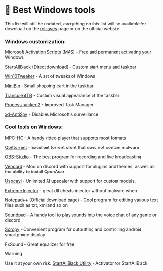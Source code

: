 # 🩵 Best Windows tools
This list will still be updated, everything on this list will be available for download on the [releases](https://github.com/DEADS1KE/Windows-tools/releases) page or on the official website.

### Windows customization:
[Microsoft Activation Scripts (MAS)](https://github.com/DEADS1KE/Windows-tools/releases/tag/mas) - Free and permanent activating your Windows

[StartAllBlack](https://www.startallback.com/download.php) (Direct download) - Custom start menu and taskbar

[Win10Tweaker](https://github.com/DEADS1KE/Windows-tools/releases/tag/win10tweaker) - A set of tweaks of Windows

[MiniBin](https://github.com/DEADS1KE/Windows-tools/releases/tag/minibin) - Small shopping cart in the taskbar

[TranculentTB](https://github.com/TranslucentTB/TranslucentTB/releases/latest) - Custom visual appearance of the taskbar

[Process hacker 2](https://github.com/DEADS1KE/Windows-tools/releases/tag/processhacker2) - Improved Task Manager

[xd-AntiSpy](https://github.com/builtbybel/xd-AntiSpy/releases/latest) - Disables Microsoft's surveillance

### Cool tools on Windows:
[MPC-HC](https://github.com/DEADS1KE/Windows-tools/releases/tag/mpc-hc) - A handy video player that supports most formats

[Qbittorrent](https://github.com/DEADS1KE/Windows-tools/releases/tag/qbittorrent) - Excellent torrent client that does not contain malware

[OBS-Studio](https://github.com/obsproject/obs-studio/releases/latest) - The best program for recording and live broadcasting

[Vencord](https://github.com/DEADS1KE/Windows-tools/releases/tag/vencord) - Mod on discord with support for plugins and themes, as well as the ability to install OpenAsar

[Uspcayl](https://github.com/DEADS1KE/Windows-tools/releases/tag/upscayl) - Unlimited AI upscaler with support for custom models.

[Extreme Injector](https://github.com/SparkleSavvy/Windows-tools/releases/tag/extremeinjector) - great dll cheats injector without malware when

[Notepad++](https://notepad-plus-plus.org/downloads/) (Official download page) - Cool program for editing various text files such as txt, xml and so on

[Soundpad](https://github.com/SparkleSavvy/Windows-tools/releases/tag/soundpad) - A handy tool to play sounds into the voice chat of any game or discord

[Scrcpy](https://github.com/Genymobile/scrcpy/releases/latest) - Convenient program for outputting and controlling android smartphone display

[FxSound](https://github.com/fxsound2/fxsound-app/releases/latest) - Great equalizer for free

> [!WARNING]
> Use it at your own risk. [StartAllBlack Utility](https://github.com/Aetherinox/startallback-utility) - Activator for StartAllBlack
